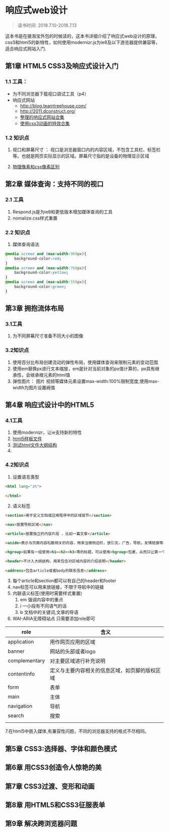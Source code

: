 # 响应式web设计

> 读书时间:  2018.7.10-2018.7.13

这本书是在接淘宝外包的时候读的，这本书详细介绍了响应式web设计的原理，css3和html5的新特性，如何使用modernizr.js为ie8及以下游览器提供兼容等，适合响应式网站入门.

## 第1章 HTML5 CSS3及响应式设计入门

### 1.1 工具：

* 为不同浏览器下载视口调试工具（p4）
* 响应式网站
  * http://blog.teamtreehouse.com/
  * http://2011.dconstruct.org/
  * [整理的响应式网站合集](https://mediaqueri.es/)
  * [使用css3动画的特效合集](http://demo.marcofolio.net/)

### 1.2 知识点

1. 视口和屏幕尺寸 ： 视口是浏览器窗口内的内容区域，不包含工具栏、标签栏等。也就是网页实际显示的区域。屏幕尺寸指的是设备的物理显示区域

2. [物理像素和css像素区别](https://www.zhihu.com/question/35221839)

   



## 第2章 媒体查询：支持不同的视口

### 2.1 工具

1. Respond.js是为ie8和更低版本增加媒体查询的工具
2. nomalize.css样式重置

### 2.2 知识点

1. 媒体查询语法

```css
@media screen and (max-width:960px){
    background-color:red;
}
@media screen and (max-width:768px){
    background-color:yellow;
}
@media screen and (max-width:550px){
    background-color:green;
}
```



## 第3章 拥抱流体布局

### 3.1工具

1. 为不同屏幕尺寸准备不同大小的图像

### 3.2知识点

1. 使用百分比布局创建流动的弹性布局，使用媒体查询来限制元素的变动范围
2. 使用em替换px进行文本缩放，em是针对当前对象的px值计算的，px具有继承性，会继承根元素的html值
3. 弹性图片： 图片 视频等媒体元素设置max-width:100%限制宽度,使用max-width为图片设置阙值

## 第4章 响应式设计中的HTML5

### 4.1工具

1. 使用modernizr，让ie支持新的特性
2. [html5样板文件 ](https://html5boilerplate.com/)
3. [测试html文件大纲结构](https://gsnedders.html5.org/outliner/)
4. 

### 4.2知识点 

1. 设置语言类型

```html
<html lang="zh">
    
</html>
```

2. 语义标签

```html
<section>用于定义文档或应用程序中的区域或节</section> 

<nav>放置导航区域</nav>

<article>放置独立的内容片段 ，比如一篇文章</article>

<aside>表示与页面内容松散相关的内容，用来当做侧边栏，放引文，广告，导航，友情链接等</aside>

<hgroup>如果有一组使用<h1><h2><h3>等的标题，可以使用<hgroup>包裹，从而只让第一个标题元素进入文档大纲</hgroup>

<header>不计入大纲结构，用来包含对区域内容的介绍说明</header>
    
<address>包含article或者body的联系信息</address>
```

3. 每个article和section都可以有自己的header和footer
4. nav标签可以用来放链接，不限于导航中的链接
5. 内联语义标签(使用时需要样式重置)
   1. em  强调内容中的重点
   2. i  一小段有不同语气的话
   3. b 文档中的关键词,文章的导语
6. WAI-ARIA无障碍站点 只需要添加role即可

| role          | 含义                                           |
| ------------- | ---------------------------------------------- |
| application   | 用作网页应用的区域                             |
| banner        | 网站的头部或者logo                             |
| complementary | 对主要区域进行补充说明                         |
| contentinfo   | 定义与主要内容相关的信息区域，如页脚的版权区域 |
| form          | 表单                                           |
| main          | 主体                                           |
| navigation    | 导航                                           |
| search        | 搜索                                           |
|               |                                                |

7.在html5中嵌入媒体,有兼容性问题，不同的浏览器支持的格式不尽相同。





## 第5章 CSS3:选择器、字体和颜色模式

## 第6章 用CSS3创造令人惊艳的美

## 第7章 CSS3过渡、变形和动画

## 第8章 用HTML5和CSS3征服表单

## 第9章 解决跨浏览器问题

